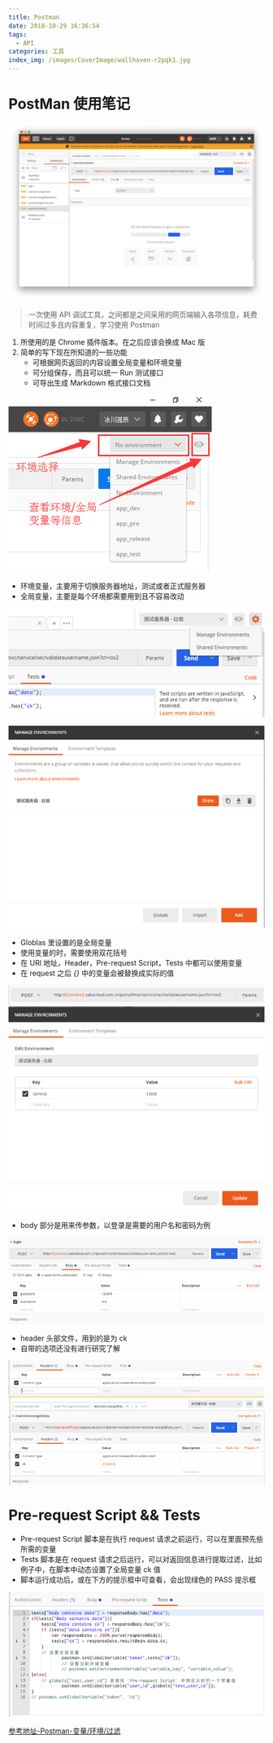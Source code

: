 ```yaml
---
title: Postman
date: 2018-10-29 16:36:54
tags:
  - API
categories: 工具
index_img: /images/CoverImage/wallhaven-r2pqk1.jpg
---
```


# PostMan 使用笔记

![Postman](/images/PostMan/Postman.png)

> 一次使用 API 调试工具，之间都是之间采用的网页端输入各项信息，耗费时间过多且内容重复，学习使用 Postman

<!-- more -->

1. 所使用的是 Chrome 插件版本。在之后应该会换成 Mac 版
2. 简单的写下现在所知道的一些功能
   - 可根据网页返回的内容设置全局变量和环境变量
   - 可分组保存，而且可以统一 Run 测试接口
   - 可导出生成 Markdown 格式接口文档

![Postman](/images/PostMan/Postman-Environment.png)

- 环境变量，主要用于切换服务器地址，测试或者正式服务器
- 全局变量，主要是每个环境都需要用到且不容易改动

![Postman](/images/PostMan/ManagerEnvironment.png)

![Postman](/images/PostMan/ManagerEnvironmentList.png)

- Globlas 里设置的是全局变量
- 使用变量的时，需要使用双花括号
- 在 URl 地址，Header，Pre-request Script，Tests 中都可以使用变量
- 在 request 之后 _{}_ 中的变量会被替换成实际的值

![Postman](/images/PostMan/Postman-URL.png)
![Postman](/images/PostMan/ManagerEnvironmentKeyValues.png)

- body 部分是用来传参数，以登录是需要的用户名和密码为例

![Postman](/images/PostMan/Postman-Bodys.png)

- header 头部文件，用到的是为 ck
- 自带的选项还没有进行研究了解

![Postman](/images/PostMan/Postman-Header.png)
![Postman](/images/PostMan/Postman-Headers.png)

# Pre-request Script && Tests

- Pre-request Script 脚本是在执行 request 请求之前运行，可以在里面预先些所需的变量
- Tests 脚本是在 request 请求之后运行，可以对返回信息进行提取过滤，比如例子中，在脚本中动态设置了全局变量 ck 值
- 脚本运行成功后，或在下方的提示框中可查看，会出现绿色的 PASS 提示框

![Postman](/images/PostMan/Postman-Tests.png)

[参考地址-Postman-变量/环境/过滤](https://blog.csdn.net/zxz_tsgx/article/details/51681080)
